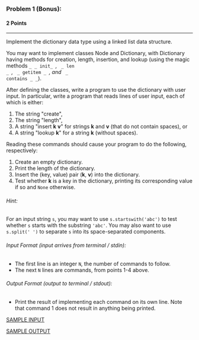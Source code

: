 ### Problem 1 (Bonus): 
#### 2 Points 

___

Implement the dictionary data type using a linked list data structure. 

You may want to implement classes Node and Dictionary, with Dictionary having methods for creation, length, insertion, and lookup (using the magic methods <code>_ _ init_ _</code>, <code>_ _ len _ _</code>,  <code>_ _ getitem _ _</code>, and <code>_ _ contains _ _</code>). 

After defining the classes, write a program to use the dictionary with user input. In particular, write a program that reads lines of user input, each of which is either: 
 1. The string "create",
 2. The string "length", 
 3. A string "insert **k** **v**" for strings **k** and **v** (that do not contain spaces), or
 4. A string "lookup **k**" for a string **k** (without spaces). 
 
 
Reading these commands should cause your program to do the following, respectively: 
1. Create an empty dictionary. 
2. Print the length of the dictionary.
3. Insert the (key, value) pair (**k**, **v**) into the dictionary.
4. Test whether **k** is a key in the dictionary, printing its corresponding value if so and <code>None</code> otherwise. 

###### Hint:

For an input string <code>s</code>, you may want to use <code>s.startswith('abc')</code> to test whether <code>s</code> starts with the substring <code>'abc'</code>. You may also want to use <code>s.split(' ')</code> to separate <code>s</code> into its space-separated components.

###### Input Format (input arrives from terminal / stdin):

- The first line is an integer <code>N</code>, the number of commands to follow. 
- The next <code>N</code> lines are commands, from points 1-4 above.

###### Output Format (output to terminal / stdout):

- Print the result of implementing each command on its own line. Note that command 1 does not result in anything being printed. 

[SAMPLE INPUT](input.txt)

[SAMPLE OUTPUT](output.txt)
